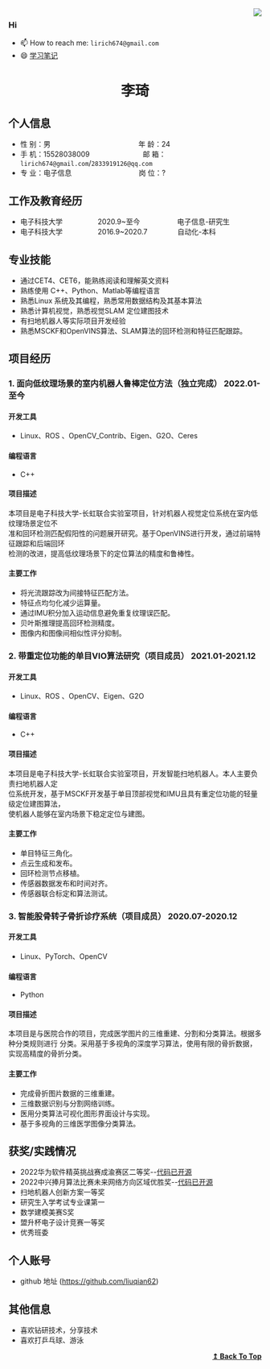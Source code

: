 <div >
<img align="right" src="https://github-readme-stats.vercel.app/api?username=liuqian62&show_icons=true&icon_color=CE1D2D&text_color=718096&bg_color=ffffff&hide_title=true" />
</div>

### Hi

- 📫 How to reach me: `lirich674@gmail.com`
- 😄 [学习笔记](https://github.com/liuqian62/notebook)
<!-- - 😄[个人网站](https://liuqian62.github.io/) -->


 <center>
     <h1>李琦</h1>
 </center>

## 个人信息 

* 性 别：男&emsp;&emsp;&emsp;&emsp;&emsp;&emsp;&emsp;&emsp;&emsp;&emsp;&emsp;&emsp;&ensp;年 龄：24  
* 手 机：15528038009 &emsp;&emsp;&emsp;&emsp;&emsp;&emsp;&emsp; 邮 箱：`lirich674@gmail.com`/`2833919126@qq.com  `
* 专 业：电子信息 &emsp;&emsp;&emsp;&emsp;&emsp;&emsp;&emsp;&emsp;&emsp; 岗 位：?

## 工作及教育经历

<!-- * 前公司&emsp;&emsp;&emsp;&emsp;&emsp;&emsp;&ensp;2019.8~至今&emsp;&emsp;&emsp;&emsp;&emsp; 事业群名字-部门名字        -->
* 电子科技大学&emsp;&emsp;&emsp;&emsp;&emsp;2020.9~至今&emsp;&emsp;&emsp;&emsp;&emsp; 电子信息-研究生         
* 电子科技大学&emsp;&emsp;&emsp;&emsp;&emsp;2016.9~2020.7&emsp;&emsp;&emsp;&emsp; 自动化-本科  

## 专业技能

* 通过CET4、CET6，能熟练阅读和理解英文资料 
* 熟练使用 C++、Python、Matlab等编程语言
* 熟悉Linux 系统及其编程，熟悉常用数据结构及其基本算法
* 熟悉计算机视觉，熟悉视觉SLAM 定位建图技术
* 有扫地机器人等实际项目开发经验
* 熟悉MSCKF和OpenVINS算法、SLAM算法的回环检测和特征匹配跟踪。

## 项目经历





### 1. 面向低纹理场景的室内机器人鲁棒定位方法（独立完成） 2022.01-至今
#### 开发工具
 * Linux、ROS 、OpenCV_Contrib、Eigen、G2O、Ceres 
#### 编程语言
 * C++  
#### 项目描述

本项目是电子科技大学-长虹联合实验室项目，针对机器人视觉定位系统在室内低纹理场景定位不  
准和回环检测匹配假阳性的问题展开研究。基于OpenVINS进行开发，通过前端特征跟踪和后端回环  
检测的改进，提高低纹理场景下的定位算法的精度和鲁棒性。

#### 主要工作 
   * 将光流跟踪改为间接特征匹配方法。
   * 特征点均匀化减少运算量。
   * 通过IMU积分加入运动信息避免重复纹理误匹配。
   * 贝叶斯推理提高回环检测精度。
   * 图像内和图像间相似性评分抑制。

### 2. 带重定位功能的单目VIO算法研究（项目成员） 2021.01-2021.12
#### 开发工具
 * Linux、ROS 、OpenCV、Eigen、G2O 
#### 编程语言
 * C++  
#### 项目描述

本项目是电子科技大学-长虹联合实验室项目，开发智能扫地机器人。本人主要负责扫地机器人定  
位系统开发，基于MSCKF开发基于单目顶部视觉和IMU且具有重定位功能的轻量级定位建图算法，  
使机器人能够在室内场景下稳定定位与建图。

#### 主要工作 
   * 单目特征三角化。
   * 点云生成和发布。
   * 回环检测节点移植。
   * 传感器数据发布和时间对齐。
   * 传感器联合标定和算法测试。

### 3. 智能股骨转子骨折诊疗系统（项目成员） 2020.07-2020.12 
#### 开发工具
 * Linux、PyTorch、OpenCV
#### 编程语言
 * Python 
#### 项目描述

本项目是与医院合作的项目，完成医学图片的三维重建、分割和分类算法。根据多种分类规则进行
分类。采用基于多视角的深度学习算法，使用有限的骨折数据，实现高精度的骨折分类。

#### 主要工作 
   * 完成骨折图片数据的三维重建。
   * 三维数据识别与分割网络训练。
   * 医用分类算法可视化图形界面设计与实现。
   * 基于多视角的三维医学图像分类算法。



## 获奖/实践情况
* 2022华为软件精英挑战赛成渝赛区二等奖--[代码已开源](https://github.com/liuqian62/codecraft2022)
* 2022中兴捧月算法比赛未来网络方向区域优胜奖--[代码已开源](https://github.com/liuqian62/zhongxing_second)
* 扫地机器人创新方案一等奖
* 研究生入学考试专业课第一
* 数学建模美赛S奖
* 盟升杯电子设计竞赛一等奖
* 优秀班委


## 个人账号 
* github 地址 (https://github.com/liuqian62)

## 其他信息 
* 喜欢钻研技术，分享技术
* 喜欢打乒乓球、游泳
<div align="right">
    <b><a href="#Hi">↥ Back To Top</a></b>
</div>





